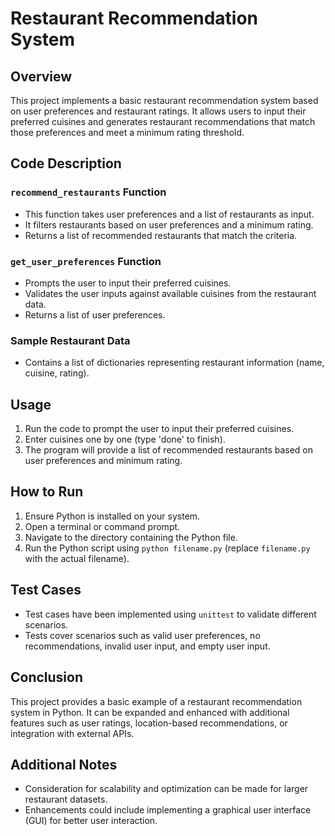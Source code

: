 # Restaurant Recommendation System

## Overview

This project implements a basic restaurant recommendation system based on user preferences and restaurant ratings. It allows users to input their preferred cuisines and generates restaurant recommendations that match those preferences and meet a minimum rating threshold.

## Code Description

### `recommend_restaurants` Function

- This function takes user preferences and a list of restaurants as input.
- It filters restaurants based on user preferences and a minimum rating.
- Returns a list of recommended restaurants that match the criteria.

### `get_user_preferences` Function

- Prompts the user to input their preferred cuisines.
- Validates the user inputs against available cuisines from the restaurant data.
- Returns a list of user preferences.

### Sample Restaurant Data

- Contains a list of dictionaries representing restaurant information (name, cuisine, rating).

## Usage

1. Run the code to prompt the user to input their preferred cuisines.
2. Enter cuisines one by one (type 'done' to finish).
3. The program will provide a list of recommended restaurants based on user preferences and minimum rating.

## How to Run

1. Ensure Python is installed on your system.
2. Open a terminal or command prompt.
3. Navigate to the directory containing the Python file.
4. Run the Python script using `python filename.py` (replace `filename.py` with the actual filename).

## Test Cases

- Test cases have been implemented using `unittest` to validate different scenarios.
- Tests cover scenarios such as valid user preferences, no recommendations, invalid user input, and empty user input.

## Conclusion

This project provides a basic example of a restaurant recommendation system in Python. It can be expanded and enhanced with additional features such as user ratings, location-based recommendations, or integration with external APIs.

## Additional Notes

- Consideration for scalability and optimization can be made for larger restaurant datasets.
- Enhancements could include implementing a graphical user interface (GUI) for better user interaction.
